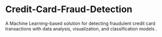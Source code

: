 # Credit-Card-Fraud-Detection
A Machine Learning-based solution for detecting fraudulent credit card transactions with data analysis, visualization, and classification models .
